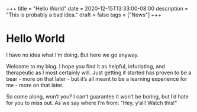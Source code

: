 +++
title = "Hello World"
date = 2020-12-15T13:33:00-08:00
description = "This is probably a bad idea."
draft = false
tags = ["News"]
+++

# Hello World

I have no idea what I’m doing. But here we go anyway.

Welcome to my blog. I hope you find it as helpful, infuriating, and therapeutic as I most certainly will. Just getting it started has proven to be a bear - more on that later - but it’s all meant to be a learning experience for me - more on that later.

So come along, won’t you? I can’t guarantee it won’t be boring, but I’d hate for you to miss out. As we say where I’m from: “Hey, y’all! Watch this!”